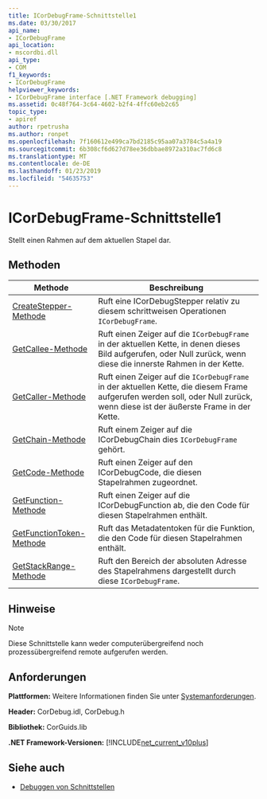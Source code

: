 ```yaml
---
title: ICorDebugFrame-Schnittstelle1
ms.date: 03/30/2017
api_name:
- ICorDebugFrame
api_location:
- mscordbi.dll
api_type:
- COM
f1_keywords:
- ICorDebugFrame
helpviewer_keywords:
- ICorDebugFrame interface [.NET Framework debugging]
ms.assetid: 0c48f764-3c64-4602-b2f4-4ffc60eb2c65
topic_type:
- apiref
author: rpetrusha
ms.author: ronpet
ms.openlocfilehash: 7f160612e499ca7bd2185c95aa07a3784c5a4a19
ms.sourcegitcommit: 6b308cf6d627d78ee36dbbae8972a310ac7fd6c8
ms.translationtype: MT
ms.contentlocale: de-DE
ms.lasthandoff: 01/23/2019
ms.locfileid: "54635753"
---
```

# <a name="icordebugframe-interface1"></a>ICorDebugFrame-Schnittstelle1
Stellt einen Rahmen auf dem aktuellen Stapel dar.  
  
## <a name="methods"></a>Methoden  
  
|Methode|Beschreibung|  
|------------|-----------------|  
|[CreateStepper-Methode](../../../../docs/framework/unmanaged-api/debugging/icordebugframe-createstepper-method.md)|Ruft eine ICorDebugStepper relativ zu diesem schrittweisen Operationen `ICorDebugFrame`.|  
|[GetCallee-Methode](../../../../docs/framework/unmanaged-api/debugging/icordebugframe-getcallee-method.md)|Ruft einen Zeiger auf die `ICorDebugFrame` in der aktuellen Kette, in denen dieses Bild aufgerufen, oder Null zurück, wenn diese die innerste Rahmen in der Kette.|  
|[GetCaller-Methode](../../../../docs/framework/unmanaged-api/debugging/icordebugframe-getcaller-method.md)|Ruft einen Zeiger auf die `ICorDebugFrame` in der aktuellen Kette, die diesem Frame aufgerufen werden soll, oder Null zurück, wenn diese ist der äußerste Frame in der Kette.|  
|[GetChain-Methode](../../../../docs/framework/unmanaged-api/debugging/icordebugframe-getchain-method.md)|Ruft einem Zeiger auf die ICorDebugChain dies `ICorDebugFrame` gehört.|  
|[GetCode-Methode](../../../../docs/framework/unmanaged-api/debugging/icordebugframe-getcode-method.md)|Ruft einen Zeiger auf den ICorDebugCode, die diesen Stapelrahmen zugeordnet.|  
|[GetFunction-Methode](../../../../docs/framework/unmanaged-api/debugging/icordebugframe-getfunction-method.md)|Ruft einen Zeiger auf die ICorDebugFunction ab, die den Code für diesen Stapelrahmen enthält.|  
|[GetFunctionToken-Methode](../../../../docs/framework/unmanaged-api/debugging/icordebugframe-getfunctiontoken-method.md)|Ruft das Metadatentoken für die Funktion, die den Code für diesen Stapelrahmen enthält.|  
|[GetStackRange-Methode](../../../../docs/framework/unmanaged-api/debugging/icordebugframe-getstackrange-method.md)|Ruft den Bereich der absoluten Adresse des Stapelrahmens dargestellt durch diese `ICorDebugFrame`.|  
  
## <a name="remarks"></a>Hinweise  
  
> [!NOTE]
>  Diese Schnittstelle kann weder computerübergreifend noch prozessübergreifend remote aufgerufen werden.  
  
## <a name="requirements"></a>Anforderungen  
 **Plattformen:** Weitere Informationen finden Sie unter [Systemanforderungen](../../../../docs/framework/get-started/system-requirements.md).  
  
 **Header:** CorDebug.idl, CorDebug.h  
  
 **Bibliothek:** CorGuids.lib  
  
 **.NET Framework-Versionen:** [!INCLUDE[net_current_v10plus](../../../../includes/net-current-v10plus-md.md)]  
  
## <a name="see-also"></a>Siehe auch
- [Debuggen von Schnittstellen](../../../../docs/framework/unmanaged-api/debugging/debugging-interfaces.md)
